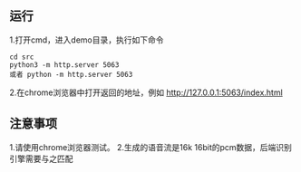 ## 运行
1.打开cmd，进入demo目录，执行如下命令
 ```
cd src
python3 -m http.server 5063
或者 python -m http.server 5063
 ```
2.在chrome浏览器中打开返回的地址，例如
http://127.0.0.1:5063/index.html
 
## 注意事项
1.请使用chrome浏览器测试。
2.生成的语音流是16k 16bit的pcm数据，后端识别引擎需要与之匹配


